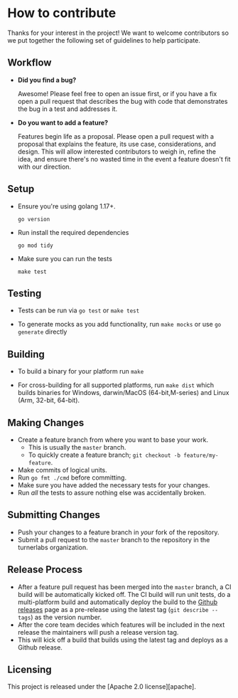 # How to contribute

Thanks for your interest in the project!  We want to welcome contributors so we put together the following set of guidelines to help participate.

## Workflow

- **Did you find a bug?**

  Awesome! Please feel free to open an issue first, or if you have a fix open a
  pull request that describes the bug with code that demonstrates the bug in a
  test and addresses it.

- **Do you want to add a feature?**

  Features begin life as a proposal. Please open a pull request with a proposal
  that explains the feature, its use case, considerations, and design. This will
  allow interested contributors to weigh in, refine the idea, and ensure there's
  no wasted time in the event a feature doesn't fit with our direction.

## Setup

- Ensure you're using golang 1.17+.

  ```console
  go version
  ```

- Run install the required dependencies

  ```console
  go mod tidy
  ```

- Make sure you can run the tests

  ```console
  make test
  ```

## Testing

- Tests can be run via `go test` or `make test`

- To generate mocks as you add functionality, run `make mocks` or use `go
  generate` directly

## Building

- To build a binary for your platform run `make`

- For cross-building for all supported platforms, run `make dist` which builds
  binaries for Windows, darwin/MacOS (64-bit,M-series) and Linux (Arm, 32-bit, 64-bit).

## Making Changes

* Create a feature branch from where you want to base your work.
  * This is usually the `master` branch.
  * To quickly create a feature branch; `git checkout -b feature/my-feature`. 
* Make commits of logical units.
* Run `go fmt ./cmd` before committing.
* Make sure you have added the necessary tests for your changes.
* Run _all_ the tests to assure nothing else was accidentally broken.

## Submitting Changes

* Push your changes to a feature branch in *your* fork of the repository.
* Submit a pull request to the `master` branch to the repository in the turnerlabs organization.

## Release Process

* After a feature pull request has been merged into the `master` branch, a CI build will be automatically kicked off.  The CI build will run unit tests, do a multi-platform build and automatically deploy the build to the [Github releases](https://github.com/turnerlabs/fargate/releases) page as a pre-release using the latest tag (`git describe --tags`) as the version number.
* After the core team decides which features will be included in the next release the maintainers will push a release version tag.
* This will kick off a build that builds using the latest tag and deploys as a Github release.

## Licensing

This project is released under the [Apache 2.0 license][apache].
